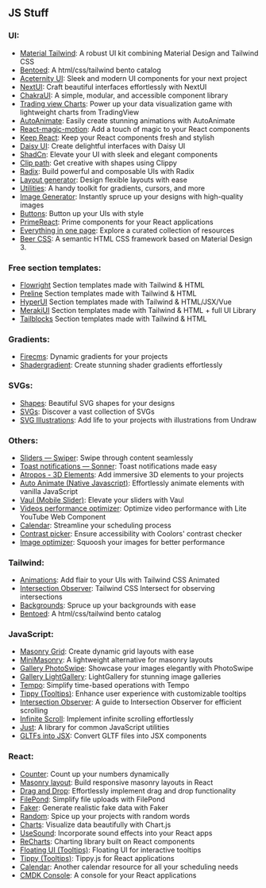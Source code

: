 ## JS Stuff

### UI:

-   [Material Tailwind](https://www.material-tailwind.com/): A robust UI kit combining Material Design and Tailwind CSS
-   [Bentoed](https://bentoed.vercel.app/): A html/css/tailwind bento catalog
-   [Aceternity UI](https://ui.aceternity.com/): Sleek and modern UI components for your next project
-   [NextUI](https://nextui.org/): Craft beautiful interfaces effortlessly with NextUI
-   [ChakraUI](https://chakra-ui.com/): A simple, modular, and accessible component library
-   [Trading view Charts](https://www.tradingview.com/lightweight-charts/): Power up your data visualization game with lightweight charts from TradingView
-   [AutoAnimate](https://auto-animate.formkit.com/): Easily create stunning animations with AutoAnimate
-   [React-magic-motion](https://www.react-magic-motion.com/): Add a touch of magic to your React components
-   [Keep React](https://react.keepdesign.io/): Keep your React components fresh and stylish
-   [Daisy UI](https://daisyui.com/): Create delightful interfaces with Daisy UI
-   [ShadCn](https://ui.shadcn.com/): Elevate your UI with sleek and elegant components
-   [Clip path](https://bennettfeely.com/clippy/): Get creative with shapes using Clippy
-   [Radix](https://www.radix-ui.com/primitives): Build powerful and composable UIs with Radix
-   [Layout generator](https://layout.bradwoods.io/): Design flexible layouts with ease
-   [Utilities](https://omatsuri.app/): A handy toolkit for gradients, cursors, and more
-   [Image Generator](https://www.freepik.com/pikaso): Instantly spruce up your designs with high-quality images
-   [Buttons](https://buttons.ibelick.com/): Button up your UIs with style
-   [PrimeReact](https://primereact.org/): Prime components for your React applications
-   [Everything in one page](https://freesets.vercel.app/): Explore a curated collection of resources
-   [Beer CSS](https://www.beercss.com/): A semantic HTML CSS framework based on Material Design 3.

### Free section templates:

-   [Flowright](https://flowrift.com/c/blog) Section templates made with Tailwind & HTML
-   [Preline](https://preline.co/examples.html) Section templates made with Tailwind & HTML
-   [HyperUI](https://www.hyperui.dev/components/marketing) Section templates made with Tailwind & HTML/JSX/Vue
-   [MerakiUI](https://www.hyperui.dev/components/marketing) Section templates made with Tailwind & HTML + full UI Library
-   [Tailblocks](https://tailblocks.cc/) Section templates made with Tailwind & HTML

### Gradients:

-   [Firecms](https://neat.firecms.co/): Dynamic gradients for your projects
-   [Shadergradient](https://www.shadergradient.co/): Create stunning shader gradients effortlessly

### SVGs:

-   [Shapes](https://shapes.framer.website/): Beautiful SVG shapes for your designs
-   [SVGs](https://svgl.vercel.app/): Discover a vast collection of SVGs
-   [SVG Illustrations](https://undraw.co/illustrations): Add life to your projects with illustrations from Undraw

### Others:

-   [Sliders — Swiper](https://swiperjs.com/): Swipe through content seamlessly
-   [Toast notifications — Sonner](https://sonner.emilkowal.ski/): Toast notifications made easy
-   [Atropos - 3D Elements](https://atroposjs.com/): Add immersive 3D elements to your projects
-   [Auto Animate (Native Javascript)](https://auto-animate.formkit.com/): Effortlessly animate elements with vanilla JavaScript
-   [Vaul (Mobile Slider)](https://vaul.emilkowal.ski/): Elevate your sliders with Vaul
-   [Videos performance optimizer](https://lite.youtube.com/): Optimize video performance with Lite YouTube Web Component
-   [Calendar](https://wicky.nillia.ms/cally): Streamline your scheduling process
-   [Contrast picker](https://coolors.co/contrast-checker/483c14-d2cfcb): Ensure accessibility with Coolors' contrast checker
-   [Image optimizer](https://squoosh.app/): Squoosh your images for better performance

### Tailwind:

-   [Animations](https://www.tailwindcss-animated.com/): Add flair to your UIs with Tailwind CSS Animated
-   [Intersection Observer](https://github.com/heidkaemper/tailwindcss-intersect): Tailwind CSS Intersect for observing intersections
-   [Backgrounds](https://bg.ibelick.com/): Spruce up your backgrounds with ease
-   [Bentoed](https://bentoed.vercel.app/): A html/css/tailwind bento catalog

### JavaScript:

-   [Masonry Grid](https://masonry.desandro.com/): Create dynamic grid layouts with ease
-   [MiniMasonry](https://spope.github.io/MiniMasonry.js): A lightweight alternative for masonry layouts
-   [Gallery PhotoSwipe](https://photoswipe.com/): Showcase your images elegantly with PhotoSwipe
-   [Gallery LightGallery](https://www.lightgalleryjs.com/): LightGallery for stunning image galleries
-   [Tempo](https://tempo.formkit.com/): Simplify time-based operations with Tempo
-   [Tippy (Tooltips)](https://atomiks.github.io/tippyjs): Enhance user experience with customizable tooltips
-   [Intersection Observer](https://www.youtube.com/watch?v=T24PsErQGPg): A guide to Intersection Observer for efficient scrolling
-   [Infinite Scroll](https://www.youtube.com/watch?v=FA1Y4pamIP8): Implement infinite scrolling effortlessly
-   [Just](https://github.com/angus-c/just): A library for common JavaScript utilities
-   [GLTFs into JSX](https://github.com/pmndrs/gltfjsx): Convert GLTF files into JSX components

### React:

-   [Counter](https://use-count-up.vercel.app/): Count up your numbers dynamically
-   [Masonry layout](https://blog.logrocket.com/create-responsive-masonry-layouts-react-app): Build responsive masonry layouts in React
-   [Drag and Drop](https://drag-and-drop.formkit.com/): Effortlessly implement drag and drop functionality
-   [FilePond](https://pqina.nl/filepond): Simplify file uploads with FilePond
-   [Faker](https://fakerjs.dev/): Generate realistic fake data with Faker
-   [Random](https://www.npmjs.com/package/random-words): Spice up your projects with random words
-   [Charts](https://www.chartjs.org/docs/latest): Visualize data beautifully with Chart.js
-   [UseSound](https://github.com/joshwcomeau/use-sound): Incorporate sound effects into your React apps
-   [ReCharts](https://recharts.org/en-US): Charting library built on React components
-   [Floating UI (Tooltips)](https://floating-ui.com/): Floating UI for interactive tooltips
-   [Tippy (Tooltips)](https://github.com/atomiks/tippyjs-react): Tippy.js for React applications
-   [Calendar](https://wicky.nillia.ms/cally): Another calendar resource for all your scheduling needs
-   [CMDK Console](https://github.com/pacocoursey/cmdk): A console for your React applications
